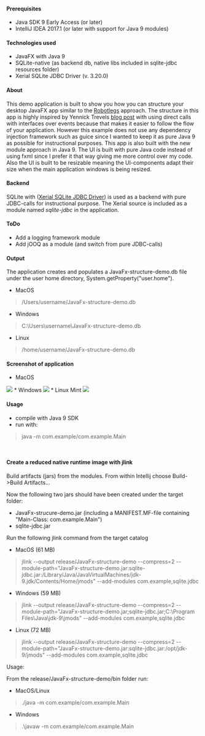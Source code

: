 <h4> Prerequisites </h4>

* Java SDK 9 Early Access (or later)
* IntelliJ IDEA 2017.1 (or later with support for Java 9 modules)

<h4> Technologies used </h4>

* JavaFX with Java 9
* SQLite-native (as backend db, native libs included in sqlite-jdbc resources folder)
* Xerial SQLite JDBC Driver (v. 3.20.0)

<h4> About </h4>

This demo application is built to show you how you can structure your desktop JavaFX app similar to the [Robotlegs](http://www.robotlegs.org/) approach.
The structure in this app is highly inspired by Yennick Trevels [blog post](http://yennicktrevels.com/blog/2013/10/15/javafx-structuring-your-application-overview/) 
with using direct calls with interfaces over events because that makes it easier to follow the flow of your application. However this example does
not use any dependency injection framework such as guice since I wanted to keep it as pure Java 9 as possible for instructional purposes.
This app is also built with the new module approach in Java 9. The UI is built with pure Java code instead of using fxml since I prefer
it that way giving me more control over my code. Also the UI is built to be resizable meaning the UI-components adapt their size when 
the main application windows is being resized.

<h4> Backend </h4>

SQLite with ([Xerial SQLite JDBC Driver](https://github.com/xerial/sqlite-jdbc)) is used as a backend with pure JDBC-calls for instructional purpose.
The Xerial source is included as a module named *sqlite-jdbc* in the application.

<h4> ToDo </h4>

* Add a logging framework module
* Add jOOQ as a module (and switch from pure JDBC-calls)

<h4> Output </h4>

The application creates and populates a JavaFx-structure-demo.db file under the user home directory, System.getProperty("user.home").

* MacOS
>/Users/username/JavaFx-structure-demo.db

* Windows
>C:\Users\username\JavaFx-structure-demo.db

* Linux
>/home/username/JavaFx-structure-demo.db

<h4> Screenshot of application </h4>

* MacOS
<img src="https://github.com/jbilander/JavaFx-structure-demo/blob/master/app_screenshot_macos.png">
* Windows
<img src="https://github.com/jbilander/JavaFx-structure-demo/blob/master/app_screenshot_windows.png">
* Linux Mint
<img src="https://github.com/jbilander/JavaFx-structure-demo/blob/master/app_screenshot_linux.png">

<h4> Usage </h4>

* compile with Java 9 SDK
* run with:
> java -m com.example/com.example.Main

<br />
<h4> Create a reduced native runtime image with jlink </h4>

Build artifacts (jars) from the modules. From within Intellij choose Build->Build Artifacts...

Now the following two jars should have been created under the target folder:

* JavaFx-strucure-demo.jar (including a MANIFEST.MF-file containing "Main-Class: com.example.Main")
* sqlite-jdbc.jar

Run the following jlink command from the target catalog

* MacOS (61 MB)

>jlink --output release/JavaFx-structure-demo --compress=2 --module-path="JavaFx-structure-demo.jar:sqlite-jdbc.jar:/Library/Java/JavaVirtualMachines/jdk-9.jdk/Contents/Home/jmods" --add-modules com.example,sqlite.jdbc

* Windows (59 MB)

>jlink --output release/JavaFx-structure-demo --compress=2 --module-path="JavaFx-structure-demo.jar;sqlite-jdbc.jar;C:\Program Files\Java\jdk-9\jmods" --add-modules com.example,sqlite.jdbc

* Linux (72 MB)

>jlink --output release/JavaFx-structure-demo --compress=2 --module-path="JavaFx-structure-demo.jar:sqlite-jdbc.jar:/opt/jdk-9/jmods" --add-modules com.example,sqlite.jdbc

Usage:

From the release/JavaFx-structure-demo/bin folder run:

* MacOS/Linux

>./java -m com.example/com.example.Main

* Windows

>.\javaw -m com.example/com.example.Main